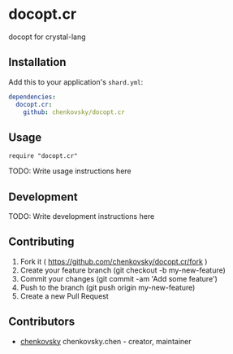 # docopt.cr

docopt for crystal-lang

## Installation


Add this to your application's `shard.yml`:

```yaml
dependencies:
  docopt.cr:
    github: chenkovsky/docopt.cr
```


## Usage


```crystal
require "docopt.cr"
```


TODO: Write usage instructions here

## Development

TODO: Write development instructions here

## Contributing

1. Fork it ( https://github.com/chenkovsky/docopt.cr/fork )
2. Create your feature branch (git checkout -b my-new-feature)
3. Commit your changes (git commit -am 'Add some feature')
4. Push to the branch (git push origin my-new-feature)
5. Create a new Pull Request

## Contributors

- [chenkovsky](https://github.com/chenkovsky) chenkovsky.chen - creator, maintainer
